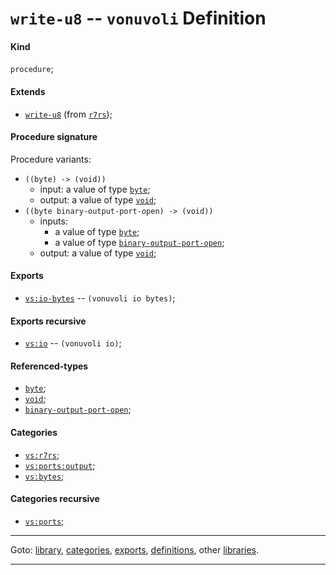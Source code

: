 

<a id='definition__vonuvoli__write-u8'></a>

# `write-u8` -- `vonuvoli` Definition


<a id='definition__vonuvoli__write-u8__kind'></a>

#### Kind

`procedure`;


<a id='definition__vonuvoli__write-u8__extends'></a>

#### Extends

 * [`write-u8`](../../r7rs/definitions/write-u8.md#definition__r7rs__write-u8) (from [`r7rs`](../../r7rs/_index.md#library__r7rs));


<a id='definition__vonuvoli__write-u8__procedure-signature'></a>

#### Procedure signature

Procedure variants:
 * `((byte) -> (void))`
   * input: a value of type [`byte`](../../r7rs/types/byte.md#type__r7rs__byte);
   * output: a value of type [`void`](../../r7rs/types/void.md#type__r7rs__void);
 * `((byte binary-output-port-open) -> (void))`
   * inputs:
     * a value of type [`byte`](../../r7rs/types/byte.md#type__r7rs__byte);
     * a value of type [`binary-output-port-open`](../../r7rs/types/binary-output-port-open.md#type__r7rs__binary-output-port-open);
   * output: a value of type [`void`](../../r7rs/types/void.md#type__r7rs__void);


<a id='definition__vonuvoli__write-u8__exports'></a>

#### Exports

 * [`vs:io-bytes`](../../vonuvoli/exports/vs_3a_io-bytes.md#export__vonuvoli__vs_3a_io-bytes) -- `(vonuvoli io bytes)`;


<a id='definition__vonuvoli__write-u8__exports-recursive'></a>

#### Exports recursive

 * [`vs:io`](../../vonuvoli/exports/vs_3a_io.md#export__vonuvoli__vs_3a_io) -- `(vonuvoli io)`;


<a id='definition__vonuvoli__write-u8__referenced-types'></a>

#### Referenced-types

 * [`byte`](../../r7rs/types/byte.md#type__r7rs__byte);
 * [`void`](../../r7rs/types/void.md#type__r7rs__void);
 * [`binary-output-port-open`](../../r7rs/types/binary-output-port-open.md#type__r7rs__binary-output-port-open);


<a id='definition__vonuvoli__write-u8__categories'></a>

#### Categories

 * [`vs:r7rs`](../../vonuvoli/categories/vs_3a_r7rs.md#category__vonuvoli__vs_3a_r7rs);
 * [`vs:ports:output`](../../vonuvoli/categories/vs_3a_ports_3a_output.md#category__vonuvoli__vs_3a_ports_3a_output);
 * [`vs:bytes`](../../vonuvoli/categories/vs_3a_bytes.md#category__vonuvoli__vs_3a_bytes);


<a id='definition__vonuvoli__write-u8__categories-recursive'></a>

#### Categories recursive

 * [`vs:ports`](../../vonuvoli/categories/vs_3a_ports.md#category__vonuvoli__vs_3a_ports);

----

Goto: [library](../../vonuvoli/_index.md#library__vonuvoli), [categories](../../vonuvoli/categories/_index.md#toc__vonuvoli__categories), [exports](../../vonuvoli/exports/_index.md#toc__vonuvoli__exports), [definitions](../../vonuvoli/definitions/_index.md#toc__vonuvoli__definitions), other [libraries](../../_libraries.md#toc__libraries).

----

